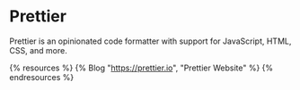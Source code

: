 # Prettier

Prettier is an opinionated code formatter with support for JavaScript, HTML, CSS, and more.

{% resources %}
  {% Blog "https://prettier.io", "Prettier Website" %}
{% endresources %}
